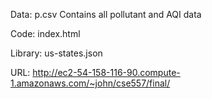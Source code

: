Data: p.csv
Contains all pollutant and AQI data

Code:
index.html

Library:
us-states.json

URL:
http://ec2-54-158-116-90.compute-1.amazonaws.com/~john/cse557/final/
